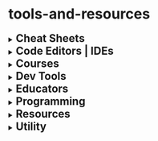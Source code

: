 # tools-and-resources

<details>
<summary><h2 style='display:inline'>Cheat Sheets</h2></summary>
<ol>
<li><h3>Cheat Sheets-General</h3></li>
<table>
  <thead>
    <td>Sr.</td>
    <td>Site Name</td>
    <td>Description</td>
  </thead>
  <tbody>
  <tr>
    <td>1</td>
    <td><a href=https://overapi.com/>OverAPI</a></td>
    <td>Programming Cheat Sheets</td>
  </tr>
  <tr>
    <td>2</td>
    <td><a href=https://cheatography.com/>CheatoGraphy</a></td>
    <td>Programming, Software, etc Cheat Sheets</td>
  </tr>
  <tr>
    <td>3</td>
    <td><a href=https://www.shortcutfoo.com/app/dojos>ShortcutFoo</a></td>
    <td>Shortcuts for Programming Editors & Apps <br/> Programming Code Snippets</td>
  </tr>
  <tr>
    <td>4</td>
    <td><a href=http://www.cheat-sheets.org/>CheatSheets</a></td>
    <td>All Cheat Sheets & References</td>
  </tr>
  <tr>
    <td>5</td>
    <td><a href=https://devhints.io/>DevHints</a></td>
    <td>Cheat Sheets</td>
  </tr>
  </tbody>
</table>
<li><h3>Cheat Sheets-Web Development</h3></li>

| Sr. | Site Name                                                                                  | Description                            |
| --- | ------------------------------------------------------------------------------------------ | -------------------------------------- |
| 1   | [HTML5 Reference](https://dev.w3.org/html5/html-author/)                                   | HTML5 Detailed Cheat Sheet             |
| 2   | [HTML CheatSheet](https://htmlcheatsheet.com/)                                             | HTML, CSS & JS Interactive Cheat Sheet |
| 3   | [HTML Entities](https://dev.w3.org/html5/html-author/charref)                              | List of HTML Entities/Characters       |
| 4   | [Markdown CheatSheet](https://github.com/tchapi/markdown-cheatsheet/blob/master/README.md) | Markdown Cheat Sheet                   |

<li><h3>Cheat Sheets-Miscellaneous</h3></li>

| Sr. | Site Name                                                                                            | Description                                               |
| --- | ---------------------------------------------------------------------------------------------------- | --------------------------------------------------------- |
| 1   | [GitConnected](https://levelup.gitconnected.com/35-website-cheat-sheets-for-developers-f8da96aa84f1) | List of 35 Cheat Sheets                                   |
| 2   | [PyAutoGUI](https://pyautogui.readthedocs.io/en/latest/quickstart.html)                              | PyAutoGUI Cheat Sheet                                     |
| 3   | [Shortcuts.Design](https://shortcuts.design/)                                                        | Shortcuts for Designing, Development & Productivity Tools |
| 4   | [WebFX](https://www.webfx.com/tools/emoji-cheat-sheet/)                                              | Emoji & Sound Cheat Sheet                                 |

</ol>
</details>

<details>
<summary><h2 style='display:inline'>Code Editors | IDEs</h2></summary>

- ### All in One

  | Sr. | Site Name                                 | Description                                                                          |
  | --- | ----------------------------------------- | ------------------------------------------------------------------------------------ |
  | 1   | [Repl.it](https://repl.it/~)              | All in One online IDE <br/> Has auto-save feature                                    |
  | 2   | [NeverInstall](https://neverinstall.com/) | Development & Design Software right inside the browser <br/> Does not have auto-save |
  | 3   | [OneCompiler](https://onecompiler.com/)   | Compiles Programming, Web and Database Languages                                     |
  | 4   | [JDoodle](https://www.jdoodle.com/)       | Compiles a lot of Programming Languages                                              |
  | 5   | [IDEOne](https://ideone.com/)             | A mini JDoodle                                                                       |
  | 6   | [myCompiler](https://www.mycompiler.io/)  | Compiles a small set of languages                                                    |

- ### Code Editors-Web Development

  | Sr. | Site Name                               | Description                                              |
  | --- | --------------------------------------- | -------------------------------------------------------- |
  | 1   | [Glitch](https://glitch.com/)           | All in One solution for Developing and Hosting a Web App |
  | 2   | [PlayCode](https://playcode.io/)        | Lightweight IDE for Projects                             |
  | 3   | [CodeSandBox](https://codesandbox.io/)  | IDE for Web Dev                                          |
  | 4   | [StackBlitz](https://stackblitz.com/)   | IDE for Web Dev                                          |
  | 5   | [CodePen](https://codepen.io/your-work) | Lightweight IDE for practicing code snippets             |
  | 6   | [JSFiddle](https://jsfiddle.net/)       | A CodePen clone                                          |

- ### Code Editors-Miscellaneous

  | Sr. | Site Name                                                                | Description                                   |
  | --- | ------------------------------------------------------------------------ | --------------------------------------------- |
  | 1   | [PythonTutor](http://pythontutor.com/)                                   | Visualize Code Execution                      |
  | 2   | [Programiz](https://www.programiz.com/java-programming/online-compiler/) | Compiles a small set of Programming languages |

</details>

<details>
<summary><h2 style='display:inline'>Courses</h2></summary>

- ### Courses-General

  | Sr. | Site Name                                              | Description    |
  | --- | ------------------------------------------------------ | -------------- |
  | 1   | [Eduonix](https://www.eduonix.com/dashboard)           | All Courses    |
  | 2   | [Codecademy](https://www.codecademy.com/catalog)       | All Courses    |
  | 3   | [TheOdinProject](https://www.theodinproject.com/#)     | Web Dev Course |
  | 4   | [JetBrains Academy](https://hyperskill.org/study-plan) | Web Dev Course |

- ### Free Courses

  | Sr. | Site Name                                                                                       | Description                      |
  | --- | ----------------------------------------------------------------------------------------------- | -------------------------------- |
  | 1   | [DigitalDefynd](https://digitaldefynd.com/)                                                     | Free Courses                     |
  | 2   | [100OffDeal](https://100offdeal.online/)                                                        | Free Courses                     |
  | 3   | [FreeWebCart](https://www.freewebcart.com/)                                                     | Free Udemy Courses               |
  | 4   | [DiscUdemy](https://www.discudemy.com/)                                                         | Free Udemy Courses               |
  | 5   | [Coupon4u](https://coupon4u.org/)                                                               | Free Udemy Courses               |
  | 6   | [FreeCourseSite](https://freecoursesite.com/)                                                   | Free Udemy Courses               |
  | 7   | [FreeTutorialOnline](http://freetutorialonline.com/)                                            | Free Udemy Courses               |
  | 8   | [Java Masterclass by Tim Buchalka](http://freetutorialonline.com/java-programming-masterclass/) | Java Masterclass by Tim Buchalka |

</details>

<details>
<summary><h2 style='display:inline'>Dev Tools</h2></summary>

- ### Code Formatting | Sharing

  | Sr. | Site Name                                 | Description         |
  | --- | ----------------------------------------- | ------------------- |
  | 1   | [CodeImg](https://codeimg.io/)            | Format & Share code |
  | 2   | [Pastebin](https://pastebin.com/)         | Share code          |
  | 3   | [CodeBeautify](https://codebeautify.org/) | Format code         |

- ### Color Tools

  | Sr. | Site Name                                                                                                        | Description              |
  | --- | ---------------------------------------------------------------------------------------------------------------- | ------------------------ |
  | 1   | [Fluent UI Theme Designer](https://fluentuipr.z22.web.core.windows.net/heads/master/theming-designer/index.html) | Fluent UI Theme Designer |
  | 2   | [Image Color Picker](https://imagecolorpicker.com/)                                                              | Image Color Picker       |
  | 3   | [Coolors](https://coolors.co/)                                                                                   | Color Schemes Generator  |
  | 4   | [Adobe Color Wheel](https://color.adobe.com/create/color-wheel)                                                  | Color Palette Generator  |

- ### CSS Tools

  | Sr. | Site Name                                                                | Description                         |
  | --- | ------------------------------------------------------------------------ | ----------------------------------- |
  | 1   | [CSS Layout](https://csslayout.io/)                                      | Collection of Layouts & Patterns    |
  | 2   | [CSS Generator](https://cssgenerator.org/text-shadow-css-generator.html) | Text Shadow Generator               |
  | 3   | [CSS Gradient](https://cssgradient.io/)                                  | CSS Gradient & Background Generator |
  | 4   | [CSSmatic](https://www.cssmatic.com/)                                    | Gradient, Box Shadow Tool           |

- ### Designing | Editing

  | Sr. | Site Name                                                                                      | Description                         |
  | --- | ---------------------------------------------------------------------------------------------- | ----------------------------------- |
  | 1   | [VistaCreate](https://create.vista.com/home/)                                                  | Graphic Design App                  |
  | 2   | [Canva](https://www.canva.com/)                                                                | Graphic Design App                  |
  | 3   | [SVGator](https://www.svgator.com/)                                                            | SVG Animator                        |
  | 4   | [PatternPad](https://patternpad.com/editor.html)                                               | Create Patterns                     |
  | 5   | [MDN](https://developer.mozilla.org/en-US/docs/Web/SVG/Tutorial/Tools_for_SVG)                 | SVG Tools                           |
  | 6   | [PhotoPea](https://www.photopea.com/)                                                          | Complete Photo Editor               |
  | 7   | [PhotoScissors](https://photoscissors.com/tutorials/online/how-to-make-transparent-background) | Make Images’ background transparent |
  | 8   | [Veed](https://www.veed.io/)                                                                   | Video Editor & Compressor           |
  | 9   | [Clideo](https://clideo.com/tools)                                                             | Video Editor & Compressor           |

- ### Fonts

  | Sr. | Site Name                                                 | Description           |
  | --- | --------------------------------------------------------- | --------------------- |
  | 1   | [Font Flipper](https://fontflipper.com/upload)            | Free Fonts            |
  | 2   | [Google Fonts](https://fonts.google.com/)                 | Free Fonts            |
  | 3   | [CSS Font Stack](https://www.cssfontstack.com/)           | Free Fonts            |
  | 4   | [Fontjoy](https://fontjoy.com/)                           | Create Font Pairings  |
  | 5   | [Font Squirrel](https://www.fontsquirrel.com/matcherator) | Get Fonts from Images |

- ### Icons

  | Sr. | Site Name                                                     | Description |
  | --- | ------------------------------------------------------------- | ----------- |
  | 1   | [FontAwesome](https://fontawesome.com/icons?d=gallery&m=free) | Free Icons  |
  | 2   | [IconMonstr](https://iconmonstr.com/)                         | Free Icons  |
  | 3   | [IconFinder](https://www.iconfinder.com/)                     | Free Icons  |

- ### Stock Graphics

  | Sr. | Site Name                                  | Description                |
  | --- | ------------------------------------------ | -------------------------- |
  | 1   | [SameEnergy](https://same.energy/)         | Image Search Engine        |
  | 2   | [Pexels](https://www.pexels.com/)          | Stock Photos               |
  | 3   | [Pixabay](https://pixabay.com/)            | Stock Photos               |
  | 4   | [unSplash](https://unsplash.com/)          | Stock Photos               |
  | 5   | [unDraw](https://undraw.co/illustrations)  | Illustrations              |
  | 6   | [Icons8](https://icons8.com/illustrations) | Illustrations              |
  | 7   | [FreePik](https://www.freepik.com/)        | Stock Photos, Vectors, PSD |

- ### WhiteBoards

  | Sr. | Site Name                                       | Description |
  | --- | ----------------------------------------------- | ----------- |
  | 1   | [Google Jamboard](https://jamboard.google.com/) | White Board |
  | 2   | [WebWhiteboard](https://webwhiteboard.com/)     | White Board |

- ### More Tools

  | Sr. | Site Name                                                                           | Description       |
  | --- | ----------------------------------------------------------------------------------- | ----------------- |
  | 1   | [SmallDev.Tools](https://smalldev.tools/)                                           | Tools             |
  | 2   | [TinyWow](https://tinywow.com/)                                                     | Tools             |
  | 3   | [Telegraph](https://telegra.ph/100-Free-Tools-And-Resources-Youre-Gonna-Love-01-16) | Tools & Resources |

- ### Dev Tools-Miscellaneous

  | Sr. | Site Name                                                           | Description                    |
  | --- | ------------------------------------------------------------------- | ------------------------------ |
  | 1   | [Lucidchart](https://lucid.app/documents#/documents?folder_id=home) | Make Gantt Charts              |
  | 2   | [AppyPie](https://www.appypie.com/)                                 | No-Code Mobile App Development |

</details>

<details>
<summary><h2 style='display:inline'>Educators</h2></summary>

| Sr. | Site Name                                                       | Description         |
| --- | --------------------------------------------------------------- | ------------------- |
| 1   | [RoadMap.sh](https://roadmap.sh/)                               | Dev RoadMaps        |
| 2   | [Github-liuchong](https://github.com/liuchong/awesome-roadmaps) | Dev RoadMaps        |
| 3   | [Dev.to](https://dev.to/)                                       | Dev Community       |
| 4   | [Daily.dev](https://daily.dev/)                                 | Dev Articles        |
| 5   | [SkillShack.dev](https://skillshack.dev/)                       | Dev Articles        |
| 6   | [CSS-Tricks](https://css-tricks.com/)                           | CSS-Tricks          |
| 7   | [Linktree](https://linktr.ee/takeUforward)                      | Striver \| Linktree |

</details>

<details>
<summary><h2 style='display:inline'>Programming</h2></summary>

- ### Challenges (Development Problems)

  | Sr. | Site Name                                        | Description        |
  | --- | ------------------------------------------------ | ------------------ |
  | 1   | [100DaysCSS](https://100dayscss.com/)            | Web Dev Problems   |
  | 2   | [AceFrontEnd](https://www.acefrontend.com/)      | Web Dev Problems   |
  | 3   | [Codier](https://codier.io/)                     | Front-end Problems |
  | 4   | [FrontEndMentor](https://www.frontendmentor.io/) | Front-end Problems |

- ### Challenges (Coding Problems)

  | Sr. | Site Name                             | Description     |
  | --- | ------------------------------------- | --------------- |
  | 1   | [CodeWars](https://www.codewars.com/) | Coding Problems |
  | 2   | [CoderByte](https://coderbyte.com/)   | Coding Problems |

- ### DBMS

  | Sr. | Site Name                                                 | Description                 |
  | --- | --------------------------------------------------------- | --------------------------- |
  | 1   | [SqlShack](https://www.sqlshack.com/sql-server-training/) | SQL Server Training         |
  | 2   | [SQL Joins](https://joins.spathon.com/)                   | SQL Joins                   |
  | 3   | [DAX Guide](https://dax.guide/)                           | DAX Guide                   |
  | 4   | [Hightouch](https://hightouch.io/)                        | Create database without SQL |

- ### DSA

  | Sr. | Site Name                                                                                                                                                     | Description                         |
  | --- | ------------------------------------------------------------------------------------------------------------------------------------------------------------- | ----------------------------------- |
  | 1   | [USACO Guide](https://usaco.guide/)                                                                                                                           | USACO Guide                         |
  | 2   | [YouTube-Neetcode](https://www.youtube.com/watch?v=SVvr3ZjtjI8)                                                                                               | How I Got Good at Coding Interviews |
  | 3   | [LeetCode \| Blind](https://leetcode.com/discuss/general-discussion/460599/blind-75-leetcode-questions)                                                       | Blind \| 75 LeetCode Questions      |
  | 4   | [Striver's SDE Sheet](https://docs.google.com/document/u/0/d/1SM92efk8oDl8nyVw8NHPnbGexTS9W-1gmTEYfEurLWQ/mobilebasic)                                        | Striver's SDE Sheet                 |
  | 5   | [CareerGuru99](https://career.guru99.com/)                                                                                                                    | Interview Questions & Answers       |
  | 6   | [CS CMU](https://www.cs.cmu.edu/~clo/www/CMU/DataStructures/)                                                                                                 | Data Structures & Algorithms        |
  | 7   | [Stanford](http://graphics.stanford.edu/~seander/bithacks.html#OperationCounting)                                                                             | Bit Twiddling Hacks                 |
  | 8   | [LeetCode](https://leetcode.com/problems/sum-of-two-integers/discuss/84278/A-summary%3A-how-to-use-bit-manipulation-to-solve-problems-easily-and-efficiently) | Bit Manipulation Guide              |

- ### Documentation

  | Sr. | Site Name                                                                              | Description                  |
  | --- | -------------------------------------------------------------------------------------- | ---------------------------- |
  | 1   | [DevDocs](https://devdocs.io/)                                                         | API Documentation            |
  | 2   | [Microsoft](https://developer.microsoft.com/en-us/)                                    | All Microsoft Docs           |
  | 3   | [EbookFoundation](https://github.com/EbookFoundation/free-programming-books)           | Free Programming Books       |
  | 4   | [Github](https://github.com/search?o=desc&q=stars%3A>100000&s=stars&type=Repositories) | Most Starred Repos on Github |

- ### Java Docs

  | Sr. | Site Name                                                                             | Description                     |
  | --- | ------------------------------------------------------------------------------------- | ------------------------------- |
  | 1   | [Oracle](https://docs.oracle.com/javase/tutorial/index.html)                          | The Java Tutorials              |
  | 2   | [Oracle](https://docs.oracle.com/javase/tutorial/java/TOC.html)                       | Learning the Java Language: ToC |
  | 3   | [JournalDev](https://www.journaldev.com/7153/core-java-tutorial)                      | Core Java                       |
  | 4   | [HowToDoInJava](https://howtodoinjava.com/java/basics/java-tutorial/#6-learning-java) | HowToDoInJava                   |
  | 5   | [YouTube-Coding with John](https://www.youtube.com/watch?v=ftKBLu47u_U)               | Project Lombok                  |
  | 6   | [JFreeChart](https://www.jfree.org/jfreechart/)                                       | JFreeChart                      |

- ### JavaFX

  | Sr. | Site Name                                                                     | Description              |
  | --- | ----------------------------------------------------------------------------- | ------------------------ |
  | 1   | [JavaFX](https://openjfx.io/)                                                 | JavaFX                   |
  | 2   | [Jenkov](http://tutorials.jenkov.com/javafx/index.html)                       | JavaFX tutorial          |
  | 3   | [Oracle](https://docs.oracle.com/javafx/2/ui_controls/jfxpub-ui_controls.pdf) | Using JavaFX UI Controls |

- ### Python Docs

  | Sr. | Site Name                                                                                 | Description                           |
  | --- | ----------------------------------------------------------------------------------------- | ------------------------------------- |
  | 1   | [Automate the Boring Stuff with Python](https://automatetheboringstuff.com/2e/chapter20/) | Automate the Boring Stuff with Python |
  | 2   | [Practice Python](http://www.practicepython.org/)                                         | Python practice problems              |

- ### Web Development

  | Sr. | Site Name                                                                             | Description                                           |
  | --- | ------------------------------------------------------------------------------------- | ----------------------------------------------------- |
  | 1   | [Netlify](https://sde-resources.netlify.app/)                                         | Learn Web Dev                                         |
  | 2   | [JavaScript Tutorial](https://www.javascripttutorial.net/)                            | JavaScript Tutorial                                   |
  | 3   | [GitConnected](https://levelup.gitconnected.com/how-to-learn-javascript-839fa03745c8) | Learn JavaScript - by Emma Bostian \| Level Up Coding |

</details>

<details>
<summary><h2 style='display:inline'>Resources</h2></summary>

| Sr. | Site Name                                    | Description            |
| --- | -------------------------------------------- | ---------------------- |
| 1   | [lumpysoft](https://lumpysoft.com/)          | Google Index Search    |
| 2   | [PDF Drive](https://www.pdfdrive.com/)       | Search & download PDFs |
| 3   | [Z-Library](https://z-lib.org/)              | Z-Library              |
| 4   | [Telegram](https://telegramchannels.me/)     | Telegram Resources     |
| 5   | [Project Tunnel](https://projecttunnel.com/) | Projects               |

- ### Job related

  | Sr. | Site Name                                                   | Description             |
  | --- | ----------------------------------------------------------- | ----------------------- |
  | 1   | [ReLevel](https://relevel.com/)                             | Jobs                    |
  | 2   | [GeeksForGeeks](https://practice.geeksforgeeks.org/jobs#)   | Jobs                    |
  | 3   | [Crossover](https://www.crossover.com/)                     | Remote Jobs             |
  | 4   | [Turing](https://www.turing.com/)                           | Remote Jobs             |
  | 5   | [UserTesting](https://www.usertesting.com/get-paid-to-test) | Get Paid To User Test   |
  | 6   | [Polywork](https://www.polywork.com/)                       | Portfolio Maker         |
  | 7   | [Overleaf](https://www.overleaf.com/project)                | Resume Maker            |
  | 8   | [CVShine](https://cvshine.standuply.com/)                   | Get Feedback on your CV |

</details>

<details>
<summary><h2 style='display:inline'>Utility</h2></summary>

- ### Compress \| Convert

  | Sr. | Site Name                                         | Description              |
  | --- | ------------------------------------------------- | ------------------------ |
  | 1   | [Online-Convert](https://www.online-convert.com/) | Convert Tools            |
  | 2   | [FreeConvert](https://www.freeconvert.com/)       | Convert & Compress Tools |
  | 3   | [TinyPNG](https://tinypng.com/)                   | Compress PNGs            |

- ### Torrents \| Mods

  | Sr. | Site Name                                                 | Description                    |
  | --- | --------------------------------------------------------- | ------------------------------ |
  | 1   | [MoviesVerse](https://moviesverse.org.in/)                | Movies & Series                |
  | 2   | [KatmovieHD](https://katmoviehd.sx/)                      | Movies & Series                |
  | 3   | [KatmovieHD](https://katmoviehd.proxybit.monster/)        | Movies & Series                |
  | 4   | [Yify Movies](https://moviesyify.online/)                 | Watch Movies & TV Series       |
  | 5   | [Pirate Proxy.wtf](https://pirateproxy.wtf/)              | Pirate Bay Proxy List          |
  | 6   | [Pirate Proxy.ink](https://pirateproxy.ink/)              | Torrent website                |
  | 7   | [an1](https://an1.com/)                                   | Mod Games for Android & more   |
  | 8   | [Justice League](https://onlyjusticeleague.blogspot.com/) | Justice League animated videos |

- ### PDF Tools

  | Sr. | Site Name                                              | Description                                                                                                           |
  | --- | ------------------------------------------------------ | --------------------------------------------------------------------------------------------------------------------- |
  | 1   | [PDF 2 DOC](https://pdf2doc.com/)                      | PDF<-->DOC \| PDF<-->JPG \| PDF<-->PNG \| PDF Compressor <br/> \| Combine PDF \| Rotate PDF \| Unlock PDF \| Crop PDF |
  | 2   | [pdf2go](https://www.pdf2go.com/create-searchable-pdf) | Make PDF Searchable                                                                                                   |
  | 3   | [PDF24 Tools](https://tools.pdf24.org/en/merge-pdf)    | Merge PDF-No size limits                                                                                              |
  | 4   | [11zon](https://bigpdf.11zon.com/en/compress-pdf/)     | Compress PDF to given size                                                                                            |
  | 5   | [PDF resizer](https://pdfresizer.com/)                 | Crop PDF \| PDF resizer                                                                                               |
  | 6   | [Ave PDF](https://avepdf.com/en/hyper-compress-pdf)    | Hyper-Compress & Optimize PDF                                                                                         |
  | 7   | [iLovePDF](https://www.ilovepdf.com/)                  | PDF tools                                                                                                             |

- ### Share Files

  | Sr. | Site Name                               | Description |
  | --- | --------------------------------------- | ----------- |
  | 1   | [ToffeeShare](https://toffeeshare.com/) | Share Files |
  | 2   | [SnapDrop](https://snapdrop.net/)       | Share Files |

- ### Teaching Tools

  | Sr. | Site Name                                                                                                                                                                                      | Description         |
  | --- | ---------------------------------------------------------------------------------------------------------------------------------------------------------------------------------------------- | ------------------- |
  | 1   | [Dispy](https://dispy.in/)                                                                                                                                                                     | Web Presentations   |
  | 2   | [Shaalaa](https://www.shaalaa.com/question-bank-solutions?type=courses&c=maharashtra-state-board-ssc-hsc-ssc-10th-english-medium-class-10th-board-exam_662&r=textbook-solutions&subjects=3277) | Solutions for SSC   |
  | 3   | [Meritnation](https://www.meritnation.com/maharashtra-class-10/91)                                                                                                                             | SSC Study Materials |

- ### Wallpapers

  | Sr. | Site Name                                    | Description |
  | --- | -------------------------------------------- | ----------- |
  | 1   | [UHDPaper](https://www.uhdpaper.com/)        | Wallpapers  |
  | 2   | [HDQWalls](https://hdqwalls.com/)            | Wallpapers  |
  | 3   | [WallpapersWide](http://wallpaperswide.com/) | Wallpapers  |

| Sr. | Site Name                                      | Description                    |
| --- | ---------------------------------------------- | ------------------------------ |
| 1   | [Resoomer](https://resoomer.com/en/)           | Text Summarizer                |
| 2   | [OCRSpace](https://ocr.space/)                 | Best OCR Site + API            |
| 3   | [Number Empire](https://www.numberempire.com/) | Math Tools                     |
| 4   | [Ninite](https://ninite.com/)                  | Install / Update Multiple Apps |

</details>
